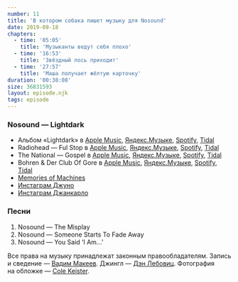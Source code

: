 ```yaml
---
number: 11
title: 'В котором собака пишет музыку для Nosound'
date: 2019-09-18
chapters:
  - time: '05:05'
    title: 'Музыканты ведут себя плохо'
  - time: '16:53'
    title: 'Звёздный лось приходит'
  - time: '27:57'
    title: 'Маша получает жёлтую карточку'
duration: '00:38:08'
size: 36831593
layout: episode.njk
tags: episode
---
```


### Nosound — Lightdark

- Альбом «Lightdark» в
  [Apple Music](https://music.apple.com/album/287999694),
  [Яндекс.Музыке](https://music.yandex.ru/album/137043),
  [Spotify](https://open.spotify.com/album/6TBniemq1ELLAgn4FF2uez),
  [Tidal](https://tidal.com/browse/album/2611074)
- Radiohead — Ful Stop в
  [Apple Music](https://music.apple.com/album/1111577743?i=1111577976),
  [Яндекс.Музыке](https://music.yandex.ru/album/3487314/track/29044892),
  [Spotify](https://open.spotify.com/track/4CzTgOmc3Sdm4EgKQWzjQl),
  [Tidal](https://tidal.com/browse/track/60215414)
- The National — Gospel в
  [Apple Music](https://music.apple.com/album/220311706?i=220316612),
  [Яндекс.Музыке](https://music.yandex.ru/album/718954/track/6687203),
  [Spotify](https://open.spotify.com/track/4AFPPswU1ffqbfW2ahIoMw),
  [Tidal](https://tidal.com/browse/track/2205339)
- Bohren & Der Club Of Gore в
  [Apple Music](https://music.apple.com/artist/104531618),
  [Яндекс.Музыке](https://music.yandex.ru/artist/2657325),
  [Spotify](https://open.spotify.com/artist/4VpWzXVUAR2YyQuWQpNGAf),
  [Tidal](https://tidal.com/browse/artist/3558122)
- [Memories of Machines](https://www.memoriesofmachines.com/)
- [Инстаграм Джуно](https://www.instagram.com/junothedoggess/)
- [Инстаграм Джанкарло](https://www.instagram.com/giancarloerra/)

### Песни

1. Nosound — The Misplay
2. Nosound — Someone Starts To Fade Away
3. Nosound — You Said ‘I Am…’

Все права на музыку принадлежат законным правообладателям. Запись и сведение — [Вадим Макеев](https://twitter.com/pepelsbey). Джингл — [Дэн Лебовиц](https://www.youtube.com/channel/UC38A5qHrlc_Zgua7vL4b96w). Фотография на обложке — [Cole Keister](https://unsplash.com/photos/SG4fPCsywj4).
